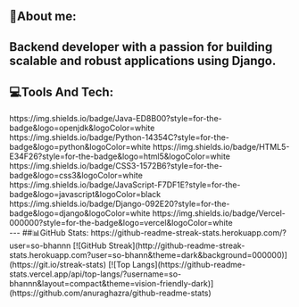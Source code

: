 ## 👋About me:
Backend developer with a passion for building scalable and robust applications using Django.
---
## 💻Tools And Tech:
<div>
  https://img.shields.io/badge/Java-ED8B00?style=for-the-badge&logo=openjdk&logoColor=white
  https://img.shields.io/badge/Python-14354C?style=for-the-badge&logo=python&logoColor=white
  https://img.shields.io/badge/HTML5-E34F26?style=for-the-badge&logo=html5&logoColor=white
  https://img.shields.io/badge/CSS3-1572B6?style=for-the-badge&logo=css3&logoColor=white
  https://img.shields.io/badge/JavaScript-F7DF1E?style=for-the-badge&logo=javascript&logoColor=black
  https://img.shields.io/badge/Django-092E20?style=for-the-badge&logo=django&logoColor=white
  https://img.shields.io/badge/Vercel-000000?style=for-the-badge&logo=vercel&logoColor=white
</div>
---
##📊GitHub Stats:
https://github-readme-streak-stats.herokuapp.com/?user=so-bhannn
[![GitHub Streak](http://github-readme-streak-stats.herokuapp.com?user=so-bhann&theme=dark&background=000000)](https://git.io/streak-stats)
[![Top Langs](https://github-readme-stats.vercel.app/api/top-langs/?username=so-bhannn&layout=compact&theme=vision-friendly-dark)](https://github.com/anuraghazra/github-readme-stats)

<!--
**so-bhannn/so-bhannn** is a ✨ _special_ ✨ repository because its `README.md` (this file) appears on your GitHub profile.

Here are some ideas to get you started:

- 🔭 I’m currently working on ...
- 🌱 I’m currently learning ...
- 👯 I’m looking to collaborate on ...
- 🤔 I’m looking for help with ...
- 💬 Ask me about ...
- 📫 How to reach me: ...
- 😄 Pronouns: ...
- ⚡ Fun fact: ...
-->
